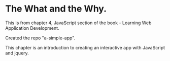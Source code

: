 # The What and the Why.

This is from chapter 4, JavaScript section of the book -
Learning Web Application Development. 

Created the repo "a-simple-app". 

This chapter is an introduction to creating an interactive app with JavaScript and jquery.
